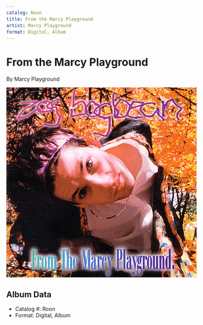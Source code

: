 ```yaml
---
catalog: Roon
title: From the Marcy Playground
artist: Marcy Playground
format: Digital, Album
---
```


# From the Marcy Playground

By Marcy Playground

![](../../assets/albumcovers/Marcy_Playground-From_the_Marcy_Playground.png)

## Album Data

- Catalog #: Roon
- Format: Digital, Album

